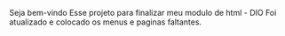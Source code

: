 Seja bem-vindo
Esse projeto para finalizar meu modulo de html - DIO
Foi atualizado e colocado os menus e paginas faltantes.